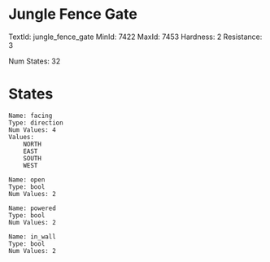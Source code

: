 # Jungle Fence Gate
TextId: jungle_fence_gate
MinId: 7422
MaxId: 7453
Hardness: 2
Resistance: 3

Num States: 32
# States
```
Name: facing
Type: direction
Num Values: 4
Values:
    NORTH
    EAST
    SOUTH
    WEST

Name: open
Type: bool
Num Values: 2

Name: powered
Type: bool
Num Values: 2

Name: in_wall
Type: bool
Num Values: 2
```